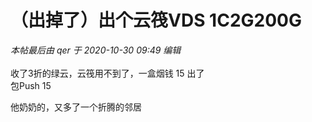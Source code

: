 # （出掉了）出个云筏VDS 1C2G200G


<i class="pstatus"> 本帖最后由 qer 于 2020-10-30 09:49 编辑 </i><br />
<br />
收了3折的绿云，云筏用不到了，一盒烟钱 15 出了<br />
包Push 15<img id="aimg_f00gz" onclick="zoom(this, this.src, 0, 0, 0)" class="zoom" src="https://cdn.jsdelivr.net/gh/hishis/forum-master/public/images/patch.gif" onmouseover="img_onmouseoverfunc(this)" onload="thumbImg(this)" border="0" alt="" />

他奶奶的，又多了一个折腾的邻居
